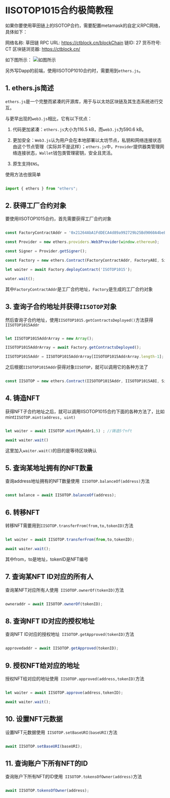 ﻿#  IISOTOP1015合约极简教程

如果你要使用草田链上的ISOTOP合约，需要配置metamask的自定义RPC网络，具体如下：

网络名称:   草田链
RPC URL:   https://ctblock.cn/blockChain
链ID:   27
货币符号:   CT
区块链浏览器:   https://ctblock.cn/

如下图所示：
![如图所示](https://upload.cc/i1/2022/11/10/2yaUFs.png)


另外写Dapp的前端，使用IISOTOP1010合约时，需要用到`ethers.js`。

##  1. ethers.js简述

`ethers.js`是一个完整而紧凑的开源库，用于与以太坊区块链及其生态系统进行交互。

与更早出现的`web3.js`相比，它有以下优点：

1. 代码更加紧凑：`ethers.js`大小为116.5 kB，而`web3.js`为590.6 kB。

2. 更加安全：`Web3.js`认为用户会在本地部署以太坊节点，私钥和网络连接状态由这个节点管理（实际并不是这样）；`ethers.js`中，`Provider`提供器类管理网络连接状态，`Wallet`钱包类管理密钥，安全且灵活。

3. 原生支持`ENS`。

使用方法也很简单

``` js

import { ethers } from "ethers";

```

##  2. 获得工厂合约对象

要使用IISOTOP1015合约，首先需要获得工厂合约对象

```javascript

const FactoryContractAddr = '0x21264AbA1FdDECA4d89a992729b25Bd9060A4beE';

const Provider = new ethers.providers.Web3Provider(window.ethereum);

const Signer = Provider.getSigner();

const Factory = new ethers.Contract(FactoryContractAddr, FactoryABI, Signer);

let waiter = await Factory.deployContract('ISOTOP1015');

water.wait();

```

其中`FactoryContractAddr`是工厂合约地址，`Factory`是生成的工厂合约对象

##  3. 查询子合约地址并获得`IISOTOP`对象

然后查询子合约地址，使用`IISOTOP1015.getContractsDeployed()`方法获得`IISOTOP1015Addr`

```js

let IISOTOP1015AddrArray = new Array();

IISOTOP1015AddrArray = await Factory.getContractsDeployed();

IISOTOP1015Addr = IISOTOP1015AddrArray[IISOTOP1015AddrArray.length-1];

```

之后根据`IISOTOP1015Addr`获得对象`IISOTOP`，就可以调用它的各种方法了

```js

const IISOTOP = new ethers.Contract(IISOTOP1015Addr, IISOTOP1015ABI, Signer);

```

##  4. 铸造NFT

获得NFT子合约地址之后，就可以调用IISOTOP1015合约下面的各种方法了，比如mint`IISOTOP.mint(address, uint) `

```js

let waiter = await IISOTOP.mint(MyAddr1,5) ; //铸造5个nft

await waiter.wait()

```

这里加入`waiter.wait()`的目的是等待区块确认

##  5. 查询某地址拥有的NFT数量

查询address地址拥有的NFT数量使用` IISOTOP.balanceOf(address)`方法

```js

const balance = await IISOTOP.balanceOf(address);

```

##  6. 转移NFT

转移NFT需要用到`IISOTOP.transferFrom(from,to,tokenID)`方法

```js

let waiter = await IISOTOP.transferFrom(from,to,tokenID);

await waiter.wait();

```

其中from，to是地址，tokenID是NFT编号

##  7. 查询某NFT ID对应的所有人

查询某NFT对应所有人使用` IISOTOP.ownerOf(tokenID)`方法

```js

owneraddr = await IISOTOP.ownerOf(tokenID);

```

##  8. 查询NFT ID对应的授权地址

查询NFT ID对应的授权地址` IISOTOP.getApproved(tokenID)`方法

```js

approvedaddr = await IISOTOP.getApproved(tokenID);

```

## 9. 授权NFT给对应的地址

授权NFT给对应的地址使用` IISOTOP.approved(address,tokenID)`方法

```js

let waiter = await IISOTOP.approve(address,tokenID);

await waiter.wait();

```

##  10. 设置NFT元数据

设置NFT元数据使用` IISOTOP.setBaseURI(baseURI)`方法

```js

await IISOTOP.setBaseURI(baseURI);

```

##  11. 查询账户下所有NFT的ID

查询账户下所有NFT的ID使用` IISOTOP.tokensOfOwner(address)`方法

```js

await IISOTOP.tokensOfOwner(address);

```
